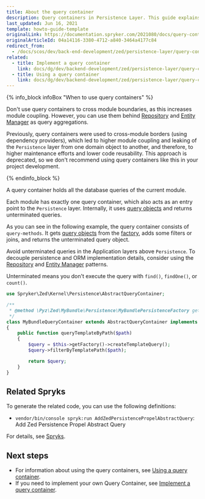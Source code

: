 ```yaml
---
title: About the query container
description: Query containers in Persistence Layer. This guide explains their role in managing database queries, ensuring modular and efficient data access for Zed backend development.
last_updated: Jun 16, 2021
template: howto-guide-template
originalLink: https://documentation.spryker.com/2021080/docs/query-container
originalArticleId: 04a14116-3380-4712-a840-3464a4177c84
redirect_from:
  - /docs/scos/dev/back-end-development/zed/persistence-layer/query-container/query-container.html
related:
  - title: Implement a query container
    link: docs/dg/dev/backend-development/zed/persistence-layer/query-container/implement-a-query-container.html
  - title: Using a query container
    link: docs/dg/dev/backend-development/zed/persistence-layer/query-container/using-a-query-container.html
---
```


{% info_block infoBox "When to use query containers" %}

Don't use query containers to cross module boundaries, as this increases module coupling. However, you can use them behind [Repository](/docs/dg/dev/backend-development/zed/persistence-layer/repository.html) and [Entity Manager](/docs/dg/dev/backend-development/zed/persistence-layer/entity-manager.html) as query aggregations.

Previously, query containers were used to cross-module borders (using dependency providers), which led to higher module coupling and leaking of the `Persistence` layer from one domain object to another, and therefore, to higher maintenance efforts and lower code reusability. This approach is deprecated, so we don't recommend using query containers like this in your project development.

{% endinfo_block %}

A query container holds all the database queries of the current module.

Each module has exactly one query container, which also acts as an entry point to the `Persistence` layer. Internally, it uses [query objects](/docs/dg/dev/backend-development/zed/persistence-layer/query-objects-creation-and-usage.html) and returns unterminated queries.

As you can see in the following example, the query container consists of `query-methods`. It gets [query objects](/docs/dg/dev/backend-development/zed/persistence-layer/query-objects-creation-and-usage.html) from the [factory](/docs/dg/dev/backend-development/factory/factory.html), adds some filters or joins, and returns the unterminated query object.

 Avoid unterminated queries in the Application layers above `Persistence`. To decouple persistence and ORM implementation details, consider using the [Repository](/docs/dg/dev/backend-development/zed/persistence-layer/repository.html) and [Entity Manager](/docs/dg/dev/backend-development/zed/persistence-layer/entity-manager.html) patterns.

Unterminated means you don't execute the query with `find()`, `findOne()`, or `count()`.

```php
use Spryker\Zed\Kernel\Persistence\AbstractQueryContainer;

/**
 * @method \Pyz\Zed\MyBundle\Persistence\MyBundlePersistenceFactory getFactory()
 */
class MyBundleQueryContainer extends AbstractQueryContainer implements MyBundleQueryContainerInterface
{
    public function queryTemplateByPath($path)
    {
        $query = $this->getFactory()->createTemplateQuery();
        $query->filterByTemplatePath($path);

        return $query;
    }
}
```

## Related Spryks

To generate the related code, you can use the following definitions:

- `vendor/bin/console spryk:run AddZedPersistencePropelAbstractQuery`: Add Zed Persistence Propel Abstract Query

For details, see [Spryks](/docs/dg/dev/sdks/sdk/spryks/spryks.html).

## Next steps

- For information about using the query containers, see [Using a query container](/docs/dg/dev/backend-development/zed/persistence-layer/query-container/using-a-query-container.html).
- If you need to implement your own Query Container, see [Implement a query container](/docs/dg/dev/backend-development/zed/persistence-layer/query-container/implement-a-query-container.html).
